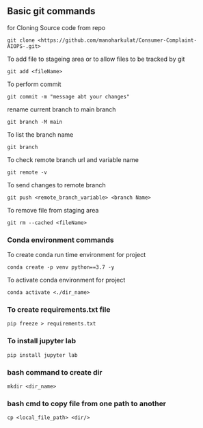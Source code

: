 
## Basic git commands

for Cloning Source code from repo
```
git clone <https://github.com/manoharkulat/Consumer-Complaint-AIOPS-.git>
```

To add file to stageing area or to allow files to be tracked by git
```
git add <fileName>
```

To perform commit
```
git commit -m "message abt your changes"
```

rename current branch to main branch 
```
git branch -M main
```

To list the branch name
```
git branch
```

To check remote branch url and variable name
```
git remote -v
```

To send changes to remote branch
```
git push <remote_branch_variable> <branch Name>
```

To remove file from staging area
```
git rm --cached <fileName>
```
### Conda environment commands

To create conda run time environment for project
```
conda create -p venv python==3.7 -y
```
To activate conda environment for project
```
conda activate <./dir_name>
```
### To create requirements.txt file
```
pip freeze > requirements.txt
```
### To install jupyter lab
```
pip install jupyter lab
```
### bash command to create dir
```
mkdir <dir_name>
```
### bash cmd to copy file from one path to another
```
cp <local_file_path> <dir/>
```